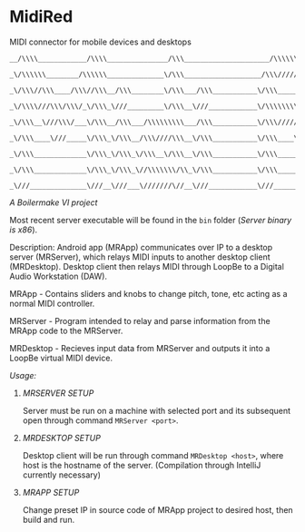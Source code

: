 # MidiRed
MIDI connector for mobile devices and desktops

```
__/\\\\____________/\\\\_______________/\\\_____________________/\\\\\\\\\____________________________/\\\__        
 _\/\\\\\\________/\\\\\\______________\/\\\___________________/\\\///////\\\_________________________\/\\\__       
  _\/\\\//\\\____/\\\//\\\__/\\\________\/\\\___/\\\___________\/\\\_____\/\\\_________________________\/\\\__      
   _\/\\\\///\\\/\\\/_\/\\\_\///_________\/\\\__\///____________\/\\\\\\\\\\\/________/\\\\\\\\_________\/\\\__     
    _\/\\\__\///\\\/___\/\\\__/\\\___/\\\\\\\\\___/\\\___________\/\\\//////\\\______/\\\/////\\\___/\\\\\\\\\__    
     _\/\\\____\///_____\/\\\_\/\\\__/\\\////\\\__\/\\\___________\/\\\____\//\\\____/\\\\\\\\\\\___/\\\////\\\__   
      _\/\\\_____________\/\\\_\/\\\_\/\\\__\/\\\__\/\\\___________\/\\\_____\//\\\__\//\\///////___\/\\\__\/\\\__  
       _\/\\\_____________\/\\\_\/\\\_\//\\\\\\\/\\_\/\\\___________\/\\\______\//\\\__\//\\\\\\\\\\_\//\\\\\\\/\\_ 
        _\///______________\///__\///___\///////\//__\///____________\///________\///____\//////////___\///////\//__
```


*A Boilermake VI project*

Most recent server executable will be found in the `bin` folder (*Server binary is x86*).

Description:
Android app (MRApp) communicates over IP to a desktop server (MRServer), which relays MIDI inputs to another desktop client (MRDesktop). Desktop client then relays MIDI through LoopBe to a Digital Audio Workstation (DAW).

MRApp - Contains sliders and knobs to change pitch, tone, etc acting as a normal MIDI controller.

MRServer - Program intended to relay and parse information from the MRApp code to the MRServer.

MRDesktop - Recieves input data from MRServer and outputs it into a LoopBe virtual MIDI device.


_Usage:_

1) *MRSERVER SETUP*

	Server must be run on a machine with selected port and its subsequent open through command `MRServer <port>`.

2) *MRDESKTOP SETUP*
	
	Desktop client will be run through command `MRDesktop <host>`, where host is the hostname of the server. (Compilation through IntelliJ currently necessary)

3) *MRAPP SETUP*
	
	Change preset IP in source code of MRApp project to desired host, then build and run.
